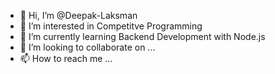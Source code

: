 - 👋 Hi, I’m @Deepak-Laksman
- 👀 I’m interested in Competitve Programming
- 🌱 I’m currently learning Backend Development with Node.js
- 💞️ I’m looking to collaborate on ...
- 📫 How to reach me ...

<!---
Deepak-Laksman/Deepak-Laksman is a ✨ special ✨ repository because its `README.md` (this file) appears on your GitHub profile.
You can click the Preview link to take a look at your changes.
--->
